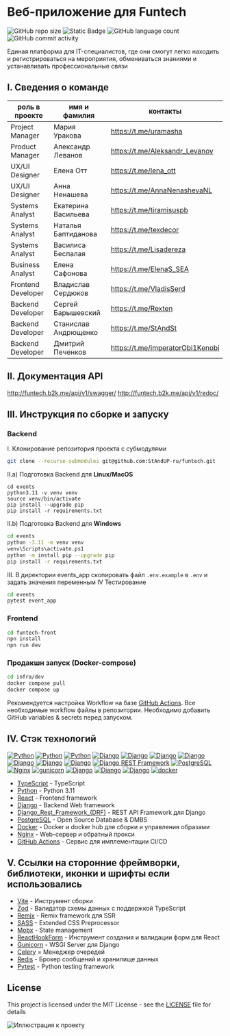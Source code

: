 # Веб-приложение для Funtech
![GitHub repo size](https://img.shields.io/github/repo-size/StAndUP-ru/events?) 
![Static Badge](https://img.shields.io/badge/test_coverage-92%25-F) 
![GitHub language count](https://img.shields.io/github/languages/count/StAndUP-ru/events)
![GitHub commit activity](https://img.shields.io/github/commit-activity/w/StAndUP-ru/events)
  
Единая платформа для IT-специалистов, где они смогут легко находить и регистрироваться на мероприятия, обмениваться знаниями и устанавливать профессиональные связи
## I. Сведения о команде

| роль в проекте | имя и фамилия | контакты 
| ------ | ------ |  ------ |
| Project Manager |  Мария Уракова  | https://t.me/uramasha
| Product Manager | Александр Леванов  | https://t.me/Aleksandr_Levanov
| UX/UI Designer | Елена Отт | https://t.me/lena_ott
| UX/UI Designer | Анна Ненашева | https://t.me/AnnaNenashevaNL
| Systems Analyst | Екатерина Васильева | https://t.me/tiramisuspb
| Systems Analyst | Наталья Баптиданова  | https://t.me/texdecor
| Systems Analyst | Василиса Беспалая  | https://t.me/Lisadereza
| Business Analyst | Елена Сафонова  | https://t.me/ElenaS_SEA
| Frontend Developer | Владислав Сердюков | https://t.me/VladisSerd
| Backend Developer | Сергей Барышевский  | https://t.me/Rexten
| Backend Developer | Станислав Андрющенко | https://t.me/StAndSt
| Backend Developer | Дмитрий Печенков | https://t.me/imperatorObi1Kenobi


## II. Документация API
http://funtech.b2k.me/api/v1/swagger/
http://funtech.b2k.me/api/v1/redoc/
## III. Инструкция по сборке и запуску
### Backend
I. Клонирование репозитория проекта с субмодулями
```sh
git clone --recurse-submodules git@github.com:StAndUP-ru/funtech.git
```
II.a) Подготовка Backend для **Linux/MacOS**
```
cd events
python3.11 -v venv venv
source venv/bin/activate
pip install --upgrade pip
pip install -r requirements.txt
```
II.b) Подготовка Backend для **Windows**
```sh
cd events
python -3.11 -m venv venv
venv\Scripts\activate.ps1
python -m install pip --upgrade pip
pip install -r requirements.txt
```
III. В директории events_app скопировать файл `.env.example` в `.env` и задать значения переменным
IV Тестирование
```sh
cd events
pytest event_app
```
### Frontend
```sh
cd funtech-front
npn install
npn run dev
```
### Продакшн запуск (Docker-compose)
```sh
cd infra/dev
docker compose pull
docker compose up
```
Рекомендуется настройка Workflow на базе [GitHub Actions]. Все необходимые workflow файлы в репозитории. Необходимо добавить GitHub variables & secrets перед запуском.
## IV. Cтэк технологий 
[![Python](https://img.shields.io/badge/-Python-464646?style=flat-square&logo=Python)]([Python])
[![Python](https://img.shields.io/badge/-TypeScript-464646?style=flat-square&logo=TypeScript)]([Typescript])
[![Python](https://img.shields.io/badge/-React-464646?style=flat-square&logo=React)]([React])
[![Django](https://img.shields.io/badge/-Vite-464646?style=flat-square&logo=Vite)]([Vite])
[![Django](https://img.shields.io/badge/-Zod-464646?style=flat-square&logo=Zod)]([Zod])
[![Django](https://img.shields.io/badge/-Remix-464646?style=flat-square&logo=Remix)]([Remix])
[![Django](https://img.shields.io/badge/-SASS-464646?style=flat-square&logo=SASS)]([SASS])
[![Django](https://img.shields.io/badge/-MobX-464646?style=flat-square&logo=Mobx)]([Mobx])
[![Django](https://img.shields.io/badge/-React_hook_form-464646?style=flat-square&logo=react%20hook%20form)]([ReactHookForm])
[![Django](https://img.shields.io/badge/-Django-464646?style=flat-square&logo=Django)]([Django])
[![Django REST Framework](https://img.shields.io/badge/-Django%20REST%20Framework-464646?style=flat-square&logo=Django%20REST%20Framework)]([Django_Rest_Framework_(DRF)])
[![PostgreSQL](https://img.shields.io/badge/-PostgreSQL-464646?style=flat-square&logo=PostgreSQL)]([PostgreSQL])
[![Nginx](https://img.shields.io/badge/-NGINX-464646?style=flat-square&logo=NGINX)]([Nginx])
[![gunicorn](https://img.shields.io/badge/-gunicorn-464646?style=flat-square&logo=gunicorn)]([Gunicorn])
[![Django](https://img.shields.io/badge/-Celery-464646?style=flat-square&logo=Celery)]([Celery])
[![Django](https://img.shields.io/badge/-Redis-464646?style=flat-square&logo=Redis)]([Redis])
[![Django](https://img.shields.io/badge/-Pytest-464646?style=flat-square&logo=Pytest)]([Pytest])
[![docker](https://img.shields.io/badge/-Docker-464646?style=flat-square&logo=docker)]([Docker])


- [TypeScript] - TypeScript
- [Python] - Python 3.11
- [React] - Frontend framework
- [Django] - Backend Web framework
- [Django_Rest_Framework_(DRF)] - REST API Framework для Django
- [PostgreSQL] - Open Source Database & DMBS
- [Docker] - Docker и docker hub для сборки и управления образами
- [Nginx] - Web-сервер и обратный прокси
- [GitHub Actions] - Сервис для имплементации CI/CD

## V. Cсылки на сторонние фреймворки, библиотеки, иконки и шрифты если использовались
- [Vite] - Инструмент сборки
- [Zod] - Валидатор схемы данных с поддержкой TypeScript
- [Remix] - Remix framework для SSR
- [SASS] - Extended CSS Preprocessor
- [Mobx] - State management
- [ReactHookForm] - Инструмент создания и валидации форм для React
- [Gunicorn] - WSGI Server для Django
- [Celery] = Менеджер очередей
- [Redis] - Брокер сообщений и хранилище данных
- [Pytest] - Python testing framework

## License

This project is licensed under the MIT License - see the [LICENSE] file for details

![Иллюстрация к проекту](http://funtech.b2k.me/assets/Illustration_Community-DXMb6J5j.png)

[//]: # (These are reference links used in the body of this note and get stripped out when the markdown processor does its job. There is no need to format nicely because it shouldn't be seen. Thanks SO - http://stackoverflow.com/questions/4823468/store-comments-in-markdown-syntax)

   [git-repo-url]: <https://github.com/StAndUP-ru/funtech.git>
   [Django]: <https://www.djangoproject.com>
   [Python]: <https://www.python.org/>
   [Typescript]: <https://www.typescriptlang.org/>
   [Django_Rest_Framework_(DRF)]: <https://www.django-rest-framework.org/>
   [PostgreSQL]: <https://www.postgresql.org/>
   [Nginx]: <https://nginx.org/ru/>
   [Gunicorn]: <https://gunicorn.org/>
   [Celery]: <https://docs.celeryq.dev/en/stable/>
   [Redis]: <https://redis.io/>
   [Pytest]: <https://pytest.org>
   [Dillinger.io]: <https://dillinger.io/>
   [React]: <https://react.dev/>
   [Vite]: <https://vitejs.dev/>
   [Zod]: <https://zod.dev/>
   [Remix]: <https://remix.run/>
   [SASS]: <https://sass-lang.com/>
   [Mobx]: <https://mobx.js.org/>
   [ReactHookForm]: <https://react-hook-form.com/>
   [Docker]: <https://www.docker.com/>
   [GitHub Actions]: <https://github.com/features/actions>
   [LICENSE]: <https://github.com/StAndUP-ru/funtech/blob/develop/LICENSE>
